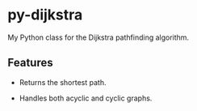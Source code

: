 # py-dijkstra

My Python class for the Dijkstra pathfinding algorithm.

## Features

* Returns the shortest path.

* Handles both acyclic and cyclic graphs.
